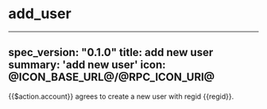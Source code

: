 
<h1 class="contract"> add_user </h1>

---
spec_version: "0.1.0"
title: add new user
summary: 'add new user'
icon: @ICON_BASE_URL@/@RPC_ICON_URI@
---

{{$action.account}} agrees to create a new user with regid {{regid}}.

